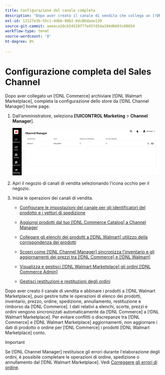 ```yaml
---
title: Configurazione del canale completa
description: "Dopo aver creato il canale di vendita che collega un [!DNL Commerce] Vista store su [!DNL Walmart Marketplace], apri il canale e completa la configurazione del canale. Quindi, avvia il processo per aggiungere prodotti, gestire elenchi, scorte, prezzi e ordini da [!DNL Channel Manager]."
exl-id: 12127e3b-55c1-4db6-98b2-6dc8bdaae139
source-git-commit: aeeaca20cb54528f77e457d54a194d6603c08654
workflow-type: tm+mt
source-wordcount: '0'
ht-degree: 0%

---
```


# Configurazione completa del Sales Channel

Dopo aver collegato un [!DNL Commerce] archiviare [!DNL Walmart Marketplace], completa la configurazione dello store da [!DNL Channel Manager] home page.

1. Dall’amministratore, seleziona **[!UICONTROL Marketing** > **Channel Manager**].

   ![Gestisci archivi di Channel Manager](assets/channel-manager-setup-first-store.png)

1. Apri il negozio di canali di vendita selezionando l&#39;icona occhio per il negozio.

1. Inizia le operazioni dei canali di vendita.

   - [Configurare le impostazioni del canale per gli identificatori del prodotto e i vettori di spedizione](settings-overview.md)

   - [Aggiungi prodotti dal tuo [!DNL Commerce Catalog] a Channel Manager](add-products-to-channel-store.md)

   - [Collegare gli elenchi dei prodotti a [!DNL Walmart] utilizzo della corrispondenza dei prodotti](connect-listings-to-marketplace.md)

   - [Scopri come [!DNL Channel Manager] sincronizza l&#39;inventario e gli aggiornamenti dei prezzi tra [!DNL Commerce] e [!DNL Walmart]](inventory-and-price-updates.md)

   - [Visualizza e gestisci [!DNL Walmart Marketplace] gli ordini [!DNL Commerce Admin]](manage-orders.md)

   - [Gestisci restituzioni e restituzioni degli ordini](return-refund-orders.md)

Dopo aver creato il canale di vendita e abbinare i prodotti a [!DNL Walmart Marketplace], puoi gestire tutte le operazioni di elenco dei prodotti, inventario, prezzo, ordine, spedizione, annullamento, restituzione e rimborso da [!DNL Commerce]. I dati relativi a elenchi, scorte, prezzi e ordini vengono sincronizzati automaticamente da [!DNL Commerce] a [!DNL Walmart Marketplace]. Per evitare conflitti o discrepanze tra [!DNL Commerce] e [!DNL Walmart Marketplace] aggiornamenti, non aggiornare i dati di prodotto o ordine per [!DNL Commerce] i prodotti [!DNL Walmart Marketplace] conto.

>[!IMPORTANT]
>
>Se [!DNL Channel Manager] restituisce gli errori durante l&#39;elaborazione degli ordini, è possibile completare le operazioni di ordine, spedizione o annullamento dal [!DNL Walmart Marketplace]. Vedi [Correggere gli errori di ordine](process-orders.md#fix-order-errors).
